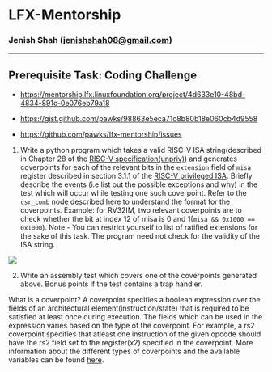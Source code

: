 # LFX-Mentorship

### Jenish Shah (jenishshah08@gmail.com)

---

## Prerequisite Task: Coding Challenge


* https://mentorship.lfx.linuxfoundation.org/project/4d633e10-48bd-4834-891c-0e076eb79a18

* https://gist.github.com/pawks/98863e5eca71c8b80b18e060cb4d9558

* https://github.com/pawks/lfx-mentorship/issues


1. Write a python program which takes a valid RISC-V ISA string(described in Chapter 28 of the [RISC-V specification(unpriv)](https://github.com/riscv/riscv-isa-manual/releases/download/Ratified-IMAFDQC/riscv-spec-20191213.pdf)) and generates coverpoints for each of the relevant bits in the `extension` field of `misa` register 
described in section 3.1.1 of the [RISC-V privileged ISA](https://github.com/riscv/riscv-isa-manual/releases/download/Priv-v1.12/riscv-privileged-20211203.pdf). Briefly describe the events (i.e list out the possible exceptions and why) in the test which will occur while testing one such coverpoint. Refer to the `csr_comb` node described [here](https://riscv-isac.readthedocs.io/en/0.13.1/cgf.html) to understand the format for the coverpoints. 
Example: for RV32IM, two relevant coverpoints are to check whether the bit at index 12 of misa is 0 and 1(```misa && 0x1000 == 0x1000```). 
Note - You can restrict yourself to list of ratified extensions for the sake of this task. The program need not check for the validity of the ISA string. 

![](https://drive.google.com/uc?export=view&id=1W-meo8feSQ1jqAXyo1arzbC6_0BWp4tC)


2. Write an assembly test which covers one of the coverpoints generated above. Bonus points if the test contains a trap handler.

What is a coverpoint?
A coverpoint specifies a boolean expression over the fields of an architectural element(instruction/state) that is required to be satisfied at least once during execution. The fields which can be used in the expression varies based on the type of the coverpoint. For example, a rs2 coverpoint specifies that atleast one instruction of the given opcode should have the rs2 field set to the register(x2) specified in the coverpoint. More information about the different types of coverpoints and the available variables can be found [here](https://riscv-isac.readthedocs.io/en/0.13.1/cgf.html).
